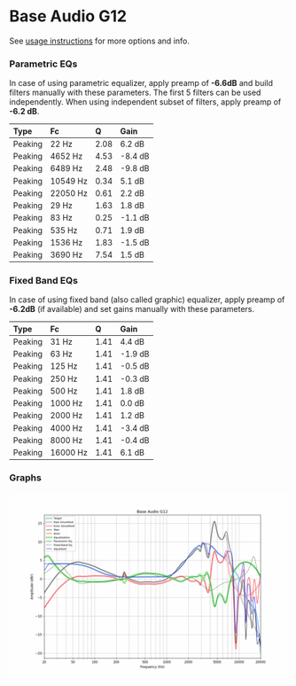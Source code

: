 # Base Audio G12
See [usage instructions](https://github.com/jaakkopasanen/AutoEq#usage) for more options and info.

### Parametric EQs
In case of using parametric equalizer, apply preamp of **-6.6dB** and build filters manually
with these parameters. The first 5 filters can be used independently.
When using independent subset of filters, apply preamp of **-6.2 dB**.

| Type    | Fc       |    Q | Gain    |
|:--------|:---------|:-----|:--------|
| Peaking | 22 Hz    | 2.08 | 6.2 dB  |
| Peaking | 4652 Hz  | 4.53 | -8.4 dB |
| Peaking | 6489 Hz  | 2.48 | -9.8 dB |
| Peaking | 10549 Hz | 0.34 | 5.1 dB  |
| Peaking | 22050 Hz | 0.61 | 2.2 dB  |
| Peaking | 29 Hz    | 1.63 | 1.8 dB  |
| Peaking | 83 Hz    | 0.25 | -1.1 dB |
| Peaking | 535 Hz   | 0.71 | 1.9 dB  |
| Peaking | 1536 Hz  | 1.83 | -1.5 dB |
| Peaking | 3690 Hz  | 7.54 | 1.5 dB  |

### Fixed Band EQs
In case of using fixed band (also called graphic) equalizer, apply preamp of **-6.2dB**
(if available) and set gains manually with these parameters.

| Type    | Fc       |    Q | Gain    |
|:--------|:---------|:-----|:--------|
| Peaking | 31 Hz    | 1.41 | 4.4 dB  |
| Peaking | 63 Hz    | 1.41 | -1.9 dB |
| Peaking | 125 Hz   | 1.41 | -0.5 dB |
| Peaking | 250 Hz   | 1.41 | -0.3 dB |
| Peaking | 500 Hz   | 1.41 | 1.8 dB  |
| Peaking | 1000 Hz  | 1.41 | 0.0 dB  |
| Peaking | 2000 Hz  | 1.41 | 1.2 dB  |
| Peaking | 4000 Hz  | 1.41 | -3.4 dB |
| Peaking | 8000 Hz  | 1.41 | -0.4 dB |
| Peaking | 16000 Hz | 1.41 | 6.1 dB  |

### Graphs
![](./Base%20Audio%20G12.png)